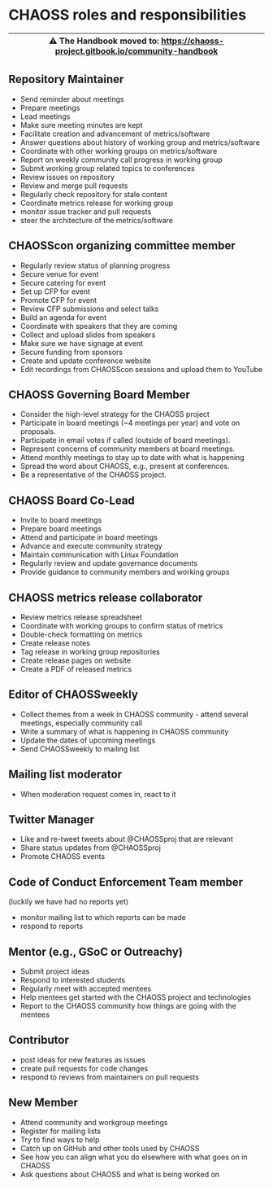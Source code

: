 # CHAOSS roles and responsibilities

| ⚠️ The Handbook moved to: https://chaoss-project.gitbook.io/community-handbook |
|---|

## Repository Maintainer
* Send reminder about meetings
* Prepare meetings
* Lead meetings
* Make sure meeting minutes are kept
* Facilitate creation and advancement of metrics/software
* Answer questions about history of working group and metrics/software
* Coordinate with other working groups on metrics/software
* Report on weekly community call progress in working group
* Submit working group related topics to conferences
* Review issues on repository
* Review and merge pull requests
* Regularly check repository for stale content
* Coordinate metrics release for working group
* monitor issue tracker and pull requests
* steer the architecture of the metrics/software

## CHAOSScon organizing committee member
* Regularly review status of planning progress
* Secure venue for event
* Secure catering for event
* Set up CFP for event
* Promote CFP for event
* Review CFP submissions and select talks
* Build an agenda for event
* Coordinate with speakers that they are coming
* Collect and upload slides from speakers
* Make sure we have signage at event
* Secure funding from sponsors
* Create and update conference website
* Edit recordings from CHAOSScon sessions and upload them to YouTube

## CHAOSS Governing Board Member
* Consider the high-level strategy for the CHAOSS project
* Participate in board meetings (~4 meetings per year) and vote on proposals.
* Participate in email votes if called (outside of board meetings).  
* Represent concerns of community members at board meetings. 
* Attend monthly meetings to stay up to date with what is happening
* Spread the word about CHAOSS, e.g., present at conferences.  
* Be a representative of the CHAOSS project. 

## CHAOSS Board Co-Lead
* Invite to board meetings
* Prepare board meetings
* Attend and participate in board meetings
* Advance and execute community strategy 
* Maintain communication with Linux Foundation
* Regularly review and update governance documents
* Provide guidance to community members and working groups

## CHAOSS metrics release collaborator
* Review metrics release spreadsheet
* Coordinate with working groups to confirm status of metrics
* Double-check formatting on metrics
* Create release notes
* Tag release in working group repositories
* Create release pages on website
* Create a PDF of released metrics

## Editor of CHAOSSweekly
* Collect themes from a week in CHAOSS community - attend several meetings, especially community call
* Write a summary of what is happening in CHAOSS community 
* Update the dates of upcoming meetings
* Send CHAOSSweekly to mailing list

## Mailing list moderator
* When moderation request comes in, react to it

## Twitter Manager
* Like and re-tweet tweets about @CHAOSSproj that are relevant
* Share status updates from @CHAOSSproj
* Promote CHAOSS events

## Code of Conduct Enforcement Team member
(luckily we have had no reports yet)
* monitor mailing list to which reports can be made
* respond to reports

## Mentor (e.g., GSoC or Outreachy)
* Submit project ideas 
* Respond to interested students 
* Regularly meet with accepted mentees
* Help mentees get started with the CHAOSS project and technologies
* Report to the CHAOSS community how things are going with the mentees


## Contributor
* post ideas for new features as issues 
* create pull requests for code changes
* respond to reviews from maintainers on pull requests

## New Member
* Attend community and workgroup meetings
* Register for mailing lists
* Try to find ways to help
* Catch up on GitHub and other tools used by CHAOSS
* See how you can align what you do elsewhere with what goes on in CHAOSS
* Ask questions about CHAOSS and what is being worked on
